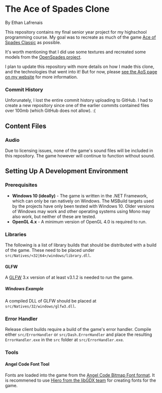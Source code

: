 # The Ace of Spades Clone
By Ethan Lafrenais


This repository contains my final senior year project for my highschool programming course. My goal was to recreate as much of the game [Ace of Spades Classic](https://www.buildandshoot.com/) as possible.

It's worth mentioning that I did use some textures and recreated some models from the [OpenSpades project](https://github.com/yvt/openspades).

I plan to update this repository with more details on how I made this clone, and the technologies that went into it! But for now, please [see the AoS page on my website](https://francessco.us/projects/ace-of-spades-clone) for more information.

### Commit History
Unforunately, I lost the entire commit history uploading to GitHub. I had to create a new repository since one of the earlier commits contained files over 100mb (which GitHub does not allow). :(

## Content Files

### Audio
Due to licensing issues, none of the game's sound files will be included in this repository. The game however will continue to function without sound.

## Setting Up A Development Environment

### Prerequisites
- **Windows 10 (ideally)** - The game is written in the .NET Framework, which can only be ran natively on Windows. The MSBuild targets used by the projects have only been tested with Windows 10. Older versions of Windows may work and other operating systems using Mono may also work, but neither of these are tested.
- **OpenGL 4.x** - A minimum version of OpenGL 4.0 is required to run.

### Libraries

The following is a list of library builds that should be distributed with a build of the game. These need to be placed under `src/Natives/<32|64>/windows/library.dll`.

#### GLFW
A [GLFW](http://www.glfw.org/) 3.x version of at least v3.1.2 is needed to run the game.

##### Windows Example
A compiled DLL of GLFW should be placed at `src/Natives/32/windows/glfw3.dll`.

### Error Handler
Release client builds require a build of the game's error handler. Compile either `src/ErrorHandler` or `src/Dash.ErrorHandler` and place the resulting `ErrorHandler.exe` in the `src` folder at `src/ErrorHandler.exe`.

### Tools

#### Angel Code Font Tool
Fonts are loaded into the game from the [Angel Code Bitmap Font format](http://www.angelcode.com/products/bmfont/). It is recommened to use [Hiero from the libGDX team](https://github.com/libgdx/libgdx/wiki/Hiero) for creating fonts for the game.
